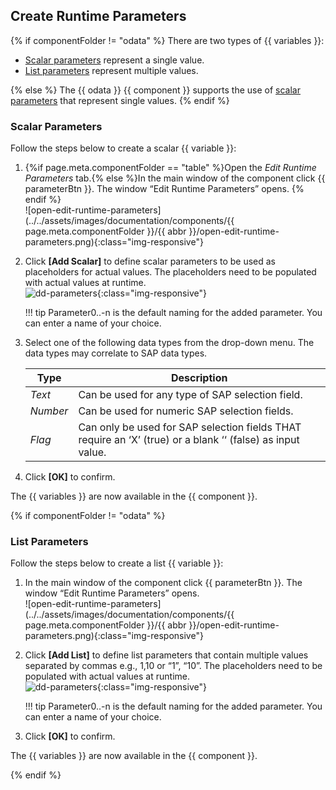 
## Create Runtime Parameters 

{% if componentFolder != "odata" %}	
There are two types of {{ variables }}:
- [Scalar parameters](#scalar-parameters) represent a single value.
- [List parameters](#list-parameters) represent multiple values. 

{% else %}
The {{ odata }} {{ component }} supports the use of [scalar parameters](#scalar-parameters) that represent single values.
{% endif %}

### Scalar Parameters
	
Follow the steps below to create a scalar {{ variable }}:
	
1. {%if page.meta.componentFolder == "table" %}Open the *Edit Runtime Parameters* tab.{% else %}In the main window of the component click {{ parameterBtn }}. The window “Edit Runtime Parameters” opens. {% endif %}<br>
![open-edit-runtime-parameters](../../assets/images/documentation/components/{{ page.meta.componentFolder }}/{{ abbr }}/open-edit-runtime-parameters.png){:class="img-responsive"}
2. Click **[Add Scalar]** to define scalar parameters to be used as placeholders for actual values.
The placeholders need to be populated with actual values at runtime.<br>
![dd-parameters](../../assets/images/documentation/components/runtime-parameters/edit-runtime-parameters.png){:class="img-responsive"}
	
	!!! tip
		Parameter0..-n is the default naming for the added parameter. You can enter a name of your choice.
		
3. Select one of the following data types from the drop-down menu.
The data types may correlate to SAP data types.

	| Type | Description |
	|--------|-------------|
	| *Text* | Can be used for any type of SAP selection field. |
	| *Number* | Can be used for numeric SAP selection fields. |
	| *Flag* | Can only be used for SAP selection fields THAT require an ‘X’ (true) or a blank ‘‘ (false) as input value. |

4. Click **[OK]** to confirm.

The {{ variables }} are now available in the {{ component }}.

{% if componentFolder != "odata" %}	

### List Parameters
	
Follow the steps below to create a list {{ variable }}:
	
1. In the main window of the component click {{ parameterBtn }}. 
The window “Edit Runtime Parameters” opens.<br>
![open-edit-runtime-parameters](../../assets/images/documentation/components/{{ page.meta.componentFolder }}/{{ abbr }}/open-edit-runtime-parameters.png){:class="img-responsive"}
2. Click **[Add List]** to define list parameters that contain multiple values separated by commas e.g., 1,10 or “1”, “10”.
The placeholders need to be populated with actual values at runtime. <br>
![dd-parameters](../../assets/images/documentation/components/runtime-parameters/edit-runtime-parameters-list.png){:class="img-responsive"}
	
	!!! tip
		Parameter0..-n is the default naming for the added parameter. You can enter a name of your choice.
		
3. Click **[OK]** to confirm.

The {{ variables }} are now available in the {{ component }}.

{% endif %}